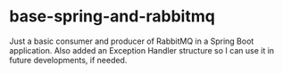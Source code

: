 # base-spring-and-rabbitmq
Just a basic consumer and producer of RabbitMQ in a Spring Boot application.
Also added an Exception Handler structure so I can use it in future developments, if needed.
